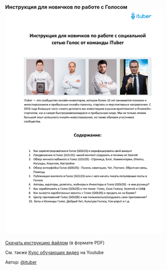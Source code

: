 ### Инструкция для новичков по работе с Голосом![](/assets/ituber.png)

[Скачать инструкцию файлом](https://goo.gl/3NoaGd) \(в формате PDF\)

См. также [Курс обучающих видео](https://www.youtube.com/watch?v=GEXT9kju0M0&list=PL_5Hfjgx8sF7QEkpCIew0hb0QZS4Zw36m) на Youtube

Автор: [@ituber](https://golos.io/@ituber)

